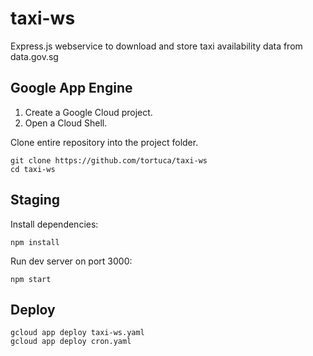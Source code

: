 # taxi-ws

Express.js webservice to download and store taxi availability data from data.gov.sg

## Google App Engine

1. Create a Google Cloud project.
2. Open a Cloud Shell.

Clone entire repository into the project folder.

    git clone https://github.com/tortuca/taxi-ws
    cd taxi-ws
    
## Staging

Install dependencies:

    npm install

Run dev server on port 3000:

    npm start
    
## Deploy

    gcloud app deploy taxi-ws.yaml
    gcloud app deploy cron.yaml
